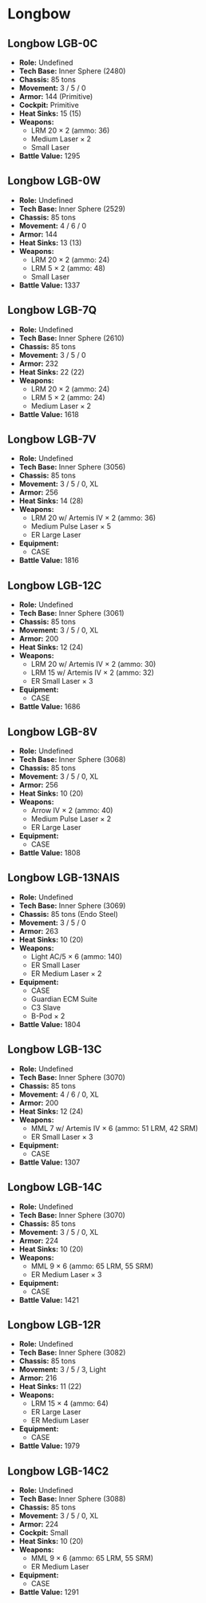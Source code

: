 # Longbow
## Longbow LGB-0C
- **Role:** Undefined
- **Tech Base:** Inner Sphere (2480)
- **Chassis:** 85 tons
- **Movement:** 3 / 5 / 0
- **Armor:** 144 (Primitive)
- **Cockpit:** Primitive
- **Heat Sinks:** 15 (15)
- **Weapons:**
  - LRM 20 × 2 (ammo: 36)
  - Medium Laser × 2
  - Small Laser
- **Battle Value:** 1295

## Longbow LGB-0W
- **Role:** Undefined
- **Tech Base:** Inner Sphere (2529)
- **Chassis:** 85 tons
- **Movement:** 4 / 6 / 0
- **Armor:** 144
- **Heat Sinks:** 13 (13)
- **Weapons:**
  - LRM 20 × 2 (ammo: 24)
  - LRM 5 × 2 (ammo: 48)
  - Small Laser
- **Battle Value:** 1337

## Longbow LGB-7Q
- **Role:** Undefined
- **Tech Base:** Inner Sphere (2610)
- **Chassis:** 85 tons
- **Movement:** 3 / 5 / 0
- **Armor:** 232
- **Heat Sinks:** 22 (22)
- **Weapons:**
  - LRM 20 × 2 (ammo: 24)
  - LRM 5 × 2 (ammo: 24)
  - Medium Laser × 2
- **Battle Value:** 1618

## Longbow LGB-7V
- **Role:** Undefined
- **Tech Base:** Inner Sphere (3056)
- **Chassis:** 85 tons
- **Movement:** 3 / 5 / 0, XL
- **Armor:** 256
- **Heat Sinks:** 14 (28)
- **Weapons:**
  - LRM 20 w/ Artemis IV × 2 (ammo: 36)
  - Medium Pulse Laser × 5
  - ER Large Laser
- **Equipment:**
  - CASE
- **Battle Value:** 1816

## Longbow LGB-12C
- **Role:** Undefined
- **Tech Base:** Inner Sphere (3061)
- **Chassis:** 85 tons
- **Movement:** 3 / 5 / 0, XL
- **Armor:** 200
- **Heat Sinks:** 12 (24)
- **Weapons:**
  - LRM 20 w/ Artemis IV × 2 (ammo: 30)
  - LRM 15 w/ Artemis IV × 2 (ammo: 32)
  - ER Small Laser × 3
- **Equipment:**
  - CASE
- **Battle Value:** 1686

## Longbow LGB-8V
- **Role:** Undefined
- **Tech Base:** Inner Sphere (3068)
- **Chassis:** 85 tons
- **Movement:** 3 / 5 / 0, XL
- **Armor:** 256
- **Heat Sinks:** 10 (20)
- **Weapons:**
  - Arrow IV × 2 (ammo: 40)
  - Medium Pulse Laser × 2
  - ER Large Laser
- **Equipment:**
  - CASE
- **Battle Value:** 1808

## Longbow LGB-13NAIS
- **Role:** Undefined
- **Tech Base:** Inner Sphere (3069)
- **Chassis:** 85 tons (Endo Steel)
- **Movement:** 3 / 5 / 0
- **Armor:** 263
- **Heat Sinks:** 10 (20)
- **Weapons:**
  - Light AC/5 × 6 (ammo: 140)
  - ER Small Laser
  - ER Medium Laser × 2
- **Equipment:**
  - CASE
  - Guardian ECM Suite
  - C3 Slave
  - B-Pod × 2
- **Battle Value:** 1804

## Longbow LGB-13C
- **Role:** Undefined
- **Tech Base:** Inner Sphere (3070)
- **Chassis:** 85 tons
- **Movement:** 4 / 6 / 0, XL
- **Armor:** 200
- **Heat Sinks:** 12 (24)
- **Weapons:**
  - MML 7 w/ Artemis IV × 6 (ammo: 51 LRM, 42 SRM)
  - ER Small Laser × 3
- **Equipment:**
  - CASE
- **Battle Value:** 1307

## Longbow LGB-14C
- **Role:** Undefined
- **Tech Base:** Inner Sphere (3070)
- **Chassis:** 85 tons
- **Movement:** 3 / 5 / 0, XL
- **Armor:** 224
- **Heat Sinks:** 10 (20)
- **Weapons:**
  - MML 9 × 6 (ammo: 65 LRM, 55 SRM)
  - ER Medium Laser × 3
- **Equipment:**
  - CASE
- **Battle Value:** 1421

## Longbow LGB-12R
- **Role:** Undefined
- **Tech Base:** Inner Sphere (3082)
- **Chassis:** 85 tons
- **Movement:** 3 / 5 / 3, Light
- **Armor:** 216
- **Heat Sinks:** 11 (22)
- **Weapons:**
  - LRM 15 × 4 (ammo: 64)
  - ER Large Laser
  - ER Medium Laser
- **Equipment:**
  - CASE
- **Battle Value:** 1979

## Longbow LGB-14C2
- **Role:** Undefined
- **Tech Base:** Inner Sphere (3088)
- **Chassis:** 85 tons
- **Movement:** 3 / 5 / 0, XL
- **Armor:** 224
- **Cockpit:** Small
- **Heat Sinks:** 10 (20)
- **Weapons:**
  - MML 9 × 6 (ammo: 65 LRM, 55 SRM)
  - ER Medium Laser
- **Equipment:**
  - CASE
- **Battle Value:** 1291

